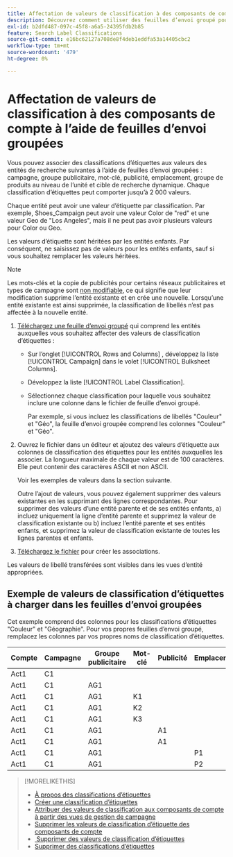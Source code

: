 ```yaml
---
title: Affectation de valeurs de classification à des composants de compte à l’aide de feuilles d’envoi groupées
description: Découvrez comment utiliser des feuilles d’envoi groupé pour affecter des valeurs de classification aux composants du compte.
exl-id: b2dfd487-097c-45f8-a6a5-24395fdb2b85
feature: Search Label Classifications
source-git-commit: e16bc62127a708de8f4deb1eddfa53a14405cbc2
workflow-type: tm+mt
source-wordcount: '479'
ht-degree: 0%

---
```


# Affectation de valeurs de classification à des composants de compte à l’aide de feuilles d’envoi groupées

Vous pouvez associer des classifications d’étiquettes aux valeurs des entités de recherche suivantes à l’aide de feuilles d’envoi groupées : campagne, groupe publicitaire, mot-clé, publicité, emplacement, groupe de produits au niveau de l’unité et cible de recherche dynamique. Chaque classification d’étiquettes peut comporter jusqu’à 2 000 valeurs.

Chaque entité peut avoir une valeur d’étiquette par classification. Par exemple, Shoes_Campaign peut avoir une valeur Color de &quot;red&quot; et une valeur Geo de &quot;Los Angeles&quot;, mais il ne peut pas avoir plusieurs valeurs pour Color ou Geo.

Les valeurs d’étiquette sont héritées par les entités enfants. Par conséquent, ne saisissez pas de valeurs pour les entités enfants, sauf si vous souhaitez remplacer les valeurs héritées.

>[!NOTE]
>
>Les mots-clés et la copie de publicités pour certains réseaux publicitaires et types de campagne sont [non modifiable](/help/search-social-commerce/campaign-management/faqs-campaigns.md), ce qui signifie que leur modification supprime l’entité existante et en crée une nouvelle. Lorsqu’une entité existante est ainsi supprimée, la classification de libellés n’est pas affectée à la nouvelle entité.

1. [Téléchargez une feuille d’envoi groupé](/help/search-social-commerce/campaign-management/bulksheets/bulksheet-download.md) qui comprend les entités auxquelles vous souhaitez affecter des valeurs de classification d’étiquettes :

   * Sur l’onglet [!UICONTROL Rows and Columns] , développez la liste [!UICONTROL Campaign] dans le volet [!UICONTROL Bulksheet Columns].

   * Développez la liste [!UICONTROL Label Classification].

   * Sélectionnez chaque classification pour laquelle vous souhaitez inclure une colonne dans le fichier de feuille d’envoi groupé.

     Par exemple, si vous incluez les classifications de libellés &quot;Couleur&quot; et &quot;Géo&quot;, la feuille d’envoi groupée comprend les colonnes &quot;Couleur&quot; et &quot;Géo&quot;.

1. Ouvrez le fichier dans un éditeur et ajoutez des valeurs d’étiquette aux colonnes de classification des étiquettes pour les entités auxquelles les associer. La longueur maximale de chaque valeur est de 100 caractères. Elle peut contenir des caractères ASCII et non ASCII.

   Voir les exemples de valeurs dans la section suivante.

   Outre l’ajout de valeurs, vous pouvez également supprimer des valeurs existantes en les supprimant des lignes correspondantes. Pour supprimer des valeurs d’une entité parente et de ses entités enfants, a) incluez uniquement la ligne d’entité parente et supprimez la valeur de classification existante ou b) incluez l’entité parente et ses entités enfants, et supprimez la valeur de classification existante de toutes les lignes parentes et enfants.

1. [Téléchargez le fichier](/help/search-social-commerce/campaign-management/bulksheets/bulksheet-upload.md) pour créer les associations.

Les valeurs de libellé transférées sont visibles dans les vues d’entité appropriées.

## Exemple de valeurs de classification d’étiquettes à charger dans les feuilles d’envoi groupées

Cet exemple comprend des colonnes pour les classifications d’étiquettes &quot;Couleur&quot; et &quot;Géographie&quot;. Pour vos propres feuilles d’envoi groupé, remplacez les colonnes par vos propres noms de classification d’étiquettes.

| Compte | Campagne | Groupe publicitaire | Mot-clé | Publicité | Emplacement | Étiquettes | Couleur | Géo |
|---|---|---|---|---|---|---|---|---|
| Act1 | C1 | | | | | | Vert | |
| Act1 | C1 | AG1 | | | | | | |
| Act1 | C1 | AG1 | K1 | | | | | UK |
| Act1 | C1 | AG1 | K2 | | | | Rouge | AU |
| Act1 | C1 | AG1 | K3 | | | | bleu | DE |
| Act1 | C1 | AG1 | | A1 | | | | |
| Act1 | C1 | AG1 | | A1 | | | Rouge | |
| Act1 | C1 | AG1 | | | P1 | | Rouge | AU |
| Act1 | C1 | AG1 | | | P2 | | bleu | DE |

>[!MORELIKETHIS]
>
>* [À propos des classifications d’étiquettes](classification-about.md)
>* [Créer une classification d’étiquettes](classification-create.md)
>* [Attribuer des valeurs de classification aux composants de compte à partir des vues de gestion de campagne](classification-values-assign-campaign-management.md)
>* [Supprimer les valeurs de classification d’étiquette des composants de compte](classification-values-remove.md)
>* [&#x200B; Supprimer des valeurs de classification d’étiquettes](classification-values-delete.md)
>* [Supprimer des classifications d’étiquettes](classification-delete.md)
